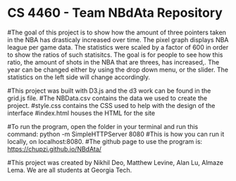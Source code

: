 # CS 4460 - Team NBdAta Repository

#The goal of this project is to show how the amount of three pointers taken in the NBA has drasticaly increased over time. The pixel graph displays NBA league per game data. The statistics were scaled by a factor of 600 in order to show the ratios of such statisitcs. The goal is for people to see how this ratio, the amount of shots in the NBA that are threes, has increased,. The year can be changed either by using the drop down menu, or the slider. The statistics on the left side will change accordingly. 

#This project was built with D3.js and the d3 work can be found in the grid.js file.
#The NBData.csv contains the data we used to create the project.
#style.css contains the CSS used to help with the design of the interface
#index.html houses the HTML for the site

#To run the program, open the folder in your terminal and run this command: python -m SimpleHTTPServer 8080
#This is how you can run it locally, on localhost:8080.
#The github page to use the program is: https://chupzi.github.io/NBdAta/

#This project was created by Nikhil Deo, Matthew Levine, Alan Lu, Almaze Lema. We are all students at Georgia Tech.